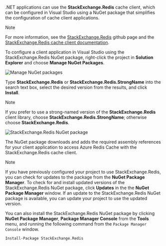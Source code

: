 .NET applications can use the **StackExchange.Redis** cache client, which can be configured in Visual Studio using a NuGet package that simplifies the configuration of cache client applications. 

> [!NOTE]
> For more information, see the [StackExchange.Redis](http://github.com/StackExchange/StackExchange.Redis) github page and  the [StackExchange.Redis cache client documentation](http://github.com/StackExchange/StackExchange.Redis#documentation).
> 
> 

To configure a client application in Visual Studio using the StackExchange.Redis NuGet package, right-click the project in **Solution Explorer** and choose **Manage NuGet Packages**. 

![Manage NuGet packages](media/redis-cache-configure-stackexchange-redis-nuget/redis-cache-manage-nuget-menu.png)

Type **StackExchange.Redis** or **StackExchange.Redis.StrongName** into the search text box, select the desired version from the results, and click **Install**.

> [!NOTE]
> If you prefer to use a strong-named version of the **StackExchange.Redis** client library, choose **StackExchange.Redis.StrongName**; otherwise choose **StackExchange.Redis**.
> 
> 

![StackExchange.Redis NuGet package](media/redis-cache-configure-stackexchange-redis-nuget/redis-cache-stackexchange-redis.png)

The NuGet package downloads and adds the required assembly references for your client application to access Azure Redis Cache with the StackExchange.Redis cache client.

> [!NOTE]
> If you have previously configured your project to use StackExchange.Redis, you can check for updates to the package from the **NuGet Package Manager**. To check for and install updated versions of the StackExchange.Redis NuGet package, click **Updates** in the the **NuGet Package Manager** window. If an update to the StackExchange.Redis NuGet package is available, you can update your project to use the updated version.
> 
> 

You can also install the StackExchange.Redis NuGet package by clicking **NuGet Package Manager**, **Package Manager Console** from the **Tools** menu, and running the following command from the `Package Manager Console` window.
    
```
Install-Package StackExchange.Redis
```